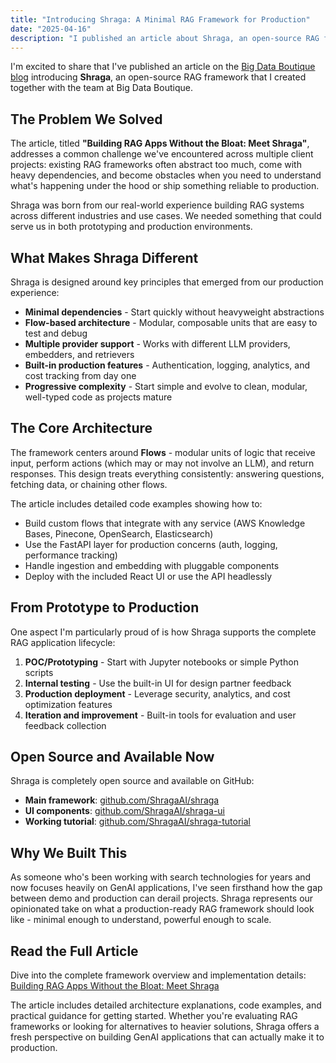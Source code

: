 ```yaml
---
title: "Introducing Shraga: A Minimal RAG Framework for Production"
date: "2025-04-16"
description: "I published an article about Shraga, an open-source RAG framework I created with Big Data Boutique - designed to build production-ready GenAI applications without the bloat."
---
```


I'm excited to share that I've published an article on the [Big Data Boutique blog](https://bigdataboutique.com/blog/building-rag-apps-without-the-bloat-meet-shraga-c6cb31) introducing **Shraga**, an open-source RAG framework that I created together with the team at Big Data Boutique.

## The Problem We Solved

The article, titled **"Building RAG Apps Without the Bloat: Meet Shraga"**, addresses a common challenge we've encountered across multiple client projects: existing RAG frameworks often abstract too much, come with heavy dependencies, and become obstacles when you need to understand what's happening under the hood or ship something reliable to production.

Shraga was born from our real-world experience building RAG systems across different industries and use cases. We needed something that could serve us in both prototyping and production environments.

## What Makes Shraga Different

Shraga is designed around key principles that emerged from our production experience:

- **Minimal dependencies** - Start quickly without heavyweight abstractions
- **Flow-based architecture** - Modular, composable units that are easy to test and debug
- **Multiple provider support** - Works with different LLM providers, embedders, and retrievers
- **Built-in production features** - Authentication, logging, analytics, and cost tracking from day one
- **Progressive complexity** - Start simple and evolve to clean, modular, well-typed code as projects mature

## The Core Architecture

The framework centers around **Flows** - modular units of logic that receive input, perform actions (which may or may not involve an LLM), and return responses. This design treats everything consistently: answering questions, fetching data, or chaining other flows.

The article includes detailed code examples showing how to:
- Build custom flows that integrate with any service (AWS Knowledge Bases, Pinecone, OpenSearch, Elasticsearch)
- Use the FastAPI layer for production concerns (auth, logging, performance tracking)
- Handle ingestion and embedding with pluggable components
- Deploy with the included React UI or use the API headlessly

## From Prototype to Production

One aspect I'm particularly proud of is how Shraga supports the complete RAG application lifecycle:

1. **POC/Prototyping** - Start with Jupyter notebooks or simple Python scripts
2. **Internal testing** - Use the built-in UI for design partner feedback
3. **Production deployment** - Leverage security, analytics, and cost optimization features
4. **Iteration and improvement** - Built-in tools for evaluation and user feedback collection

## Open Source and Available Now

Shraga is completely open source and available on GitHub:
- **Main framework**: [github.com/ShragaAI/shraga](https://github.com/ShragaAI/shraga)
- **UI components**: [github.com/ShragaAI/shraga-ui](https://github.com/ShragaAI/shraga-ui)
- **Working tutorial**: [github.com/ShragaAI/shraga-tutorial](https://github.com/ShragaAI/shraga-tutorial)

## Why We Built This

As someone who's been working with search technologies for years and now focuses heavily on GenAI applications, I've seen firsthand how the gap between demo and production can derail projects. Shraga represents our opinionated take on what a production-ready RAG framework should look like - minimal enough to understand, powerful enough to scale.

## Read the Full Article

Dive into the complete framework overview and implementation details: [Building RAG Apps Without the Bloat: Meet Shraga](https://bigdataboutique.com/blog/building-rag-apps-without-the-bloat-meet-shraga-c6cb31)

The article includes detailed architecture explanations, code examples, and practical guidance for getting started. Whether you're evaluating RAG frameworks or looking for alternatives to heavier solutions, Shraga offers a fresh perspective on building GenAI applications that can actually make it to production.
